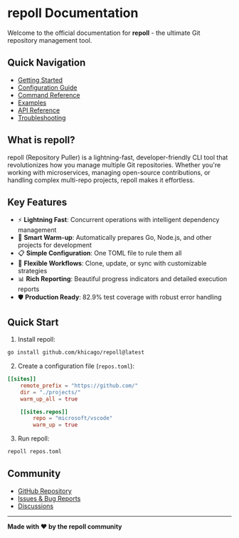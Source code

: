 # repoll Documentation

Welcome to the official documentation for **repoll** - the ultimate Git repository management tool.

## Quick Navigation

- [Getting Started](getting-started.md)
- [Configuration Guide](configuration.md)
- [Command Reference](commands.md)
- [Examples](examples.md)
- [API Reference](api.md)
- [Troubleshooting](troubleshooting.md)

## What is repoll?

repoll (Repository Puller) is a lightning-fast, developer-friendly CLI tool that revolutionizes how you manage multiple Git repositories. Whether you're working with microservices, managing open-source contributions, or handling complex multi-repo projects, repoll makes it effortless.

## Key Features

- ⚡ **Lightning Fast**: Concurrent operations with intelligent dependency management
- 🧠 **Smart Warm-up**: Automatically prepares Go, Node.js, and other projects for development
- 📋 **Simple Configuration**: One TOML file to rule them all
- 🔄 **Flexible Workflows**: Clone, update, or sync with customizable strategies
- 📊 **Rich Reporting**: Beautiful progress indicators and detailed execution reports
- 🛡️ **Production Ready**: 82.9% test coverage with robust error handling

## Quick Start

1. Install repoll:
```bash
go install github.com/khicago/repoll@latest
```

2. Create a configuration file (`repos.toml`):
```toml
[[sites]]
    remote_prefix = "https://github.com/"
    dir = "./projects/"
    warm_up_all = true

    [[sites.repos]]
        repo = "microsoft/vscode"
        warm_up = true
```

3. Run repoll:
```bash
repoll repos.toml
```

## Community

- [GitHub Repository](https://github.com/khicago/repoll)
- [Issues & Bug Reports](https://github.com/khicago/repoll/issues)
- [Discussions](https://github.com/khicago/repoll/discussions)

---

**Made with ❤️ by the repoll community** 